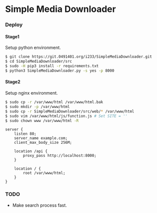# Simple Media Downloader

### Deploy

#### Stage1

Setup python environment.

```bash
$ git clone https://git.0491401.org/i233/SimpleMediaDownloader.git
$ cd SimpleMediaDownloader/src
$ sudo -H pip3 install -r requirements.txt
$ python3 SimpleMediaDownloader.py -s yes -p 8000
```

#### Stage2

Setup nginx environment.

```bash
$ sudo cp -r /var/www/html /var/www/html.bak
$ sudo mkdir -p /var/www/html
$ sudo cp -r SimpleMediaDownloader/src/web/* /var/www/html
$ sudo vim /var/www/html/js/function.js # Set SITE = ''
$ sudo chown www /var/www/html -R
```

```nginx
server {
	listen 80;
	server_name example.com;
	client_max_body_size 256M;

	location /api {
		proxy_pass http://localhost:8000;
	}

	location / {
		root /var/www/html;
	}
}
```

### TODO

+ Make search process fast.

